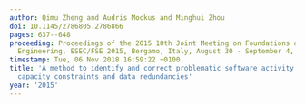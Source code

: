 ```yaml
---
author: Qimu Zheng and Audris Mockus and Minghui Zhou
doi: 10.1145/2786805.2786866
pages: 637--648
proceeding: Proceedings of the 2015 10th Joint Meeting on Foundations of Software
  Engineering, ESEC/FSE 2015, Bergamo, Italy, August 30 - September 4, 2015
timestamp: Tue, 06 Nov 2018 16:59:22 +0100
title: 'A method to identify and correct problematic software activity data: exploiting
  capacity constraints and data redundancies'
year: '2015'
---
```

